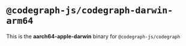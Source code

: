 # `@codegraph-js/codegraph-darwin-arm64`

This is the **aarch64-apple-darwin** binary for `@codegraph-js/codegraph`
